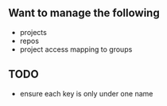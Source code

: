 ## Want to manage the following
- projects
- repos
- project access mapping to groups

## TODO
- ensure each key is only under one name